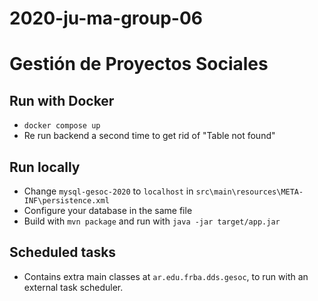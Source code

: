 # 2020-ju-ma-group-06
# Gestión de Proyectos Sociales

## Run with Docker

- `docker compose up`
- Re run backend a second time to get rid of "Table not found"


## Run locally

- Change `mysql-gesoc-2020` to `localhost` in `src\main\resources\META-INF\persistence.xml`
- Configure your database in the same file
- Build with `mvn package` and run with `java -jar target/app.jar`


## Scheduled tasks

- Contains extra main classes at `ar.edu.frba.dds.gesoc`, to run with an external task scheduler.
